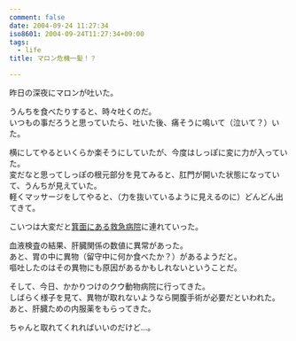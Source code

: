```yaml
---
comment: false
date: 2004-09-24 11:27:34
iso8601: 2004-09-24T11:27:34+09:00
tags:
  - life
title: マロン危機一髪！？

---
```


<div class="entry-body">
  <p>昨日の深夜にマロンが吐いた。</p>

  <p>うんちを食べたりすると、時々吐くのだ。<br />
    いつもの事だろうと思っていたら、吐いた後、痛そうに鳴いて（泣いて？）いた。</p>

  <p>横にしてやるといくらか楽そうにしていたが、今度はしっぽに変に力が入っていた。<br />
    変だなと思ってしっぽの根元部分を見てみると、肛門が開いた状態になっていて、うんちが見えていた。<br />
    軽くマッサージをしてやると、（力を抜いているように見えるのに）どんどん出てきて。</p>

  <p>こいつは大変だと<a href="http://heah.ceo-jp.com">箕面にある救急病院</a>に連れていった。</p>

  <p>血液検査の結果、肝臓関係の数値に異常があった。<br />
    あと、胃の中に異物（留守中に何か食べたか？）があるようだと。<br />
    嘔吐したのはその異物にも原因があるかもしれないということだ。</p>

  <p>そして、今日、かかりつけのクウ動物病院に行ってきた。<br />
    しばらく様子を見て、異物が取れないようなら開腹手術が必要だといわれた。<br />
    あと、肝臓ための内服薬をもらってきた。</p>

  <p>ちゃんと取れてくれればいいのだけど…。</p>
</div>
